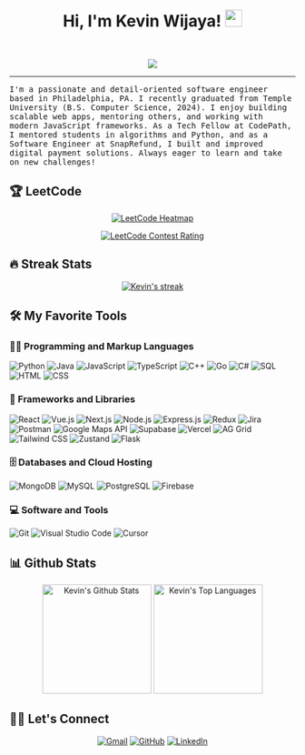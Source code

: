 <h1 align="center">
Hi, I'm Kevin Wijaya!
  <img src="https://media.giphy.com/media/hvRJCLFzcasrR4ia7z/giphy.gif" width="30"></h1>


<br/>

<!-- Typing SVG by DenverCoder1 - https://github.com/DenverCoder1/readme-typing-svg -->
<p align="center">
  <a href="https://github.com/DenverCoder1/readme-typing-svg"><img src="https://readme-typing-svg.herokuapp.com?lines=Software+Engineer;Full+Stack+Web+Developer;Always+learning+new+things&center=true&width=380&height=45"></a>
</p>
<hr/>
<samp>
I'm a passionate and detail-oriented software engineer based in Philadelphia, PA. I recently graduated from Temple University (B.S. Computer Science, 2024). I enjoy building scalable web apps, mentoring others, and working with modern JavaScript frameworks. As a Tech Fellow at CodePath, I mentored students in algorithms and Python, and as a Software Engineer at SnapRefund, I built and improved digital payment solutions. Always eager to learn and take on new challenges!
</samp>

## 🏆 LeetCode

<p align="center">
  <a href="https://leetcode.com/icycoldveins/" target="_blank">
    <img src="https://leetcard.jacoblin.cool/icycoldveins?ext=heatmap" alt="LeetCode Heatmap"/>
  </a>
</p>
<p align="center">
  <a href="https://leetcode.com/icycoldveins/" target="_blank">
    <img src="https://leetcard.jacoblin.cool/icycoldveins?ext=contest" alt="LeetCode Contest Rating"/>
  </a>
</p>

## 🔥 Streak Stats

<p align="center">
  <a href="https://github.com/DenverCoder1/github-readme-streak-stats">
    <img title="🔥 Get streak stats for your profile at git.io/streak-stats" alt="Kevin's streak" src="https://github-readme-streak-stats-eight.vercel.app/?user=icycoldveins&theme=tokyonight&hide_border=true"/>
  </a>
</p>

## 🛠️ My Favorite Tools

### 👨‍💻 Programming and Markup Languages

<p>
    <img alt="Python" src="https://img.shields.io/badge/Python%20-%2314354C.svg?logo=python&logoColor=white">
    <img alt="Java" src="https://img.shields.io/badge/Java-%23007396.svg?logo=java&logoColor=white">
    <img alt="JavaScript" src="https://img.shields.io/badge/JavaScript%20-%23F7DF1E.svg?logo=javascript&logoColor=black">
    <img alt="TypeScript" src="https://img.shields.io/badge/TypeScript-007ACC.svg?logo=typescript&logoColor=white">
    <img alt="C++" src="https://img.shields.io/badge/C++%20-%2300599C.svg?logo=c%2B%2B&logoColor=white">
    <img alt="Go" src="https://img.shields.io/badge/Go-00ADD8.svg?logo=go&logoColor=white">
    <img alt="C#" src="https://img.shields.io/badge/C%23-239120.svg?logo=c-sharp&logoColor=white">
    <img alt="SQL" src="https://img.shields.io/badge/SQL%20-%23025E8C.svg?logo=amazon-dynamodb&logoColor=white">
    <img alt="HTML" src="https://img.shields.io/badge/HTML%20-%23E34F26.svg?logo=html5&logoColor=white">
    <img alt="CSS" src="https://img.shields.io/badge/CSS%20-%231572B6.svg?logo=css3&logoColor=white">
</p>

### 🧰 Frameworks and Libraries

<p>
    <img alt="React" src="https://img.shields.io/badge/React%20-%2320232a.svg?logo=react&logoColor=%2361DAFB">
    <img alt="Vue.js" src="https://img.shields.io/badge/Vue.js-35495E?logo=vue.js&logoColor=4FC08D">
    <img alt="Next.js" src="https://img.shields.io/badge/Next.js-black?logo=next.js&logoColor=white">
    <img alt="Node.js" src="https://img.shields.io/badge/Node.js%20-%2343853D.svg?logo=node.js&logoColor=white">
    <img alt="Express.js" src="https://img.shields.io/badge/Express.js-404d59.svg?logo=express&logoColor=white">
    <img alt="Redux" src="https://img.shields.io/badge/Redux-593D88.svg?logo=redux&logoColor=white">
    <img alt="Jira" src="https://img.shields.io/badge/Jira-0052CC.svg?logo=jira&logoColor=white">
    <img alt="Postman" src="https://img.shields.io/badge/Postman-FF6C37?logo=postman&logoColor=white">
    <img alt="Google Maps API" src="https://img.shields.io/badge/Google%20Maps%20API-4285F4?logo=google-maps&logoColor=white">
    <img alt="Supabase" src="https://img.shields.io/badge/Supabase-3ECF8E?logo=supabase&logoColor=white">
    <img alt="Vercel" src="https://img.shields.io/badge/Vercel-000000.svg?logo=vercel&logoColor=white">
    <img alt="AG Grid" src="https://img.shields.io/badge/AG%20Grid-FAFAFA?logo=ag-grid&logoColor=black">
    <img alt="Tailwind CSS" src="https://img.shields.io/badge/Tailwind%20CSS-38B2AC?logo=tailwind-css&logoColor=white">
    <img alt="Zustand" src="https://img.shields.io/badge/Zustand-000?logo=zustand&logoColor=white">
    <img alt="Flask" src="https://img.shields.io/badge/Flask-000000.svg?logo=flask&logoColor=white">
</p>

### 🗄️ Databases and Cloud Hosting

<p>
    <img alt="MongoDB" src ="https://img.shields.io/badge/MongoDB-%234ea94b.svg?logo=mongodb&logoColor=white">
    <img alt="MySQL" src="https://img.shields.io/badge/MySQL-%2300f.svg?logo=mysql&logoColor=white">
    <img alt="PostgreSQL" src ="https://img.shields.io/badge/PostgreSQL-316192.svg?logo=postgresql&logoColor=white">
    <img alt="Firebase" src ="https://img.shields.io/badge/Firebase-%23316192.svg?logo=firebase&logoColor=white">
</p>

### 💻 Software and Tools

<p>
    <img alt="Git" src="https://img.shields.io/badge/Git%20-%23F05033.svg?logo=git&logoColor=white">
    <img alt="Visual Studio Code" src="https://img.shields.io/badge/Visual%20Studio%20Code-0078d7.svg?logo=visual-studio-code&logoColor=white">
    <img alt="Cursor" src="https://img.shields.io/badge/Cursor%20AI-000000.svg?logo=cursor-ai&logoColor=white">
</p>

## 📊 Github Stats

<p align="center">
  <img alt="Kevin's Github Stats" src="https://github-readme-stats.vercel.app/api?username=icycoldveins&show_icons=true&count_private=true&theme=tokyonight&hide_border=true&hide=contribs" height="192px"/>
  <img alt="Kevin's Top Languages" src="https://github-readme-stats.vercel.app/api/top-langs/?username=icycoldveins&langs_count=8&layout=compact&theme=tokyonight&hide_border=true&width=495" height="192px"/>
</p>

## 🙋‍♂️ Let's Connect

<p align="center">
	<a href="mailto:kevinwijaya306@gmail.com" target="_blank"><img src="https://img.icons8.com/bubbles/50/000000/gmail.png" alt="Gmail"/></a>
	<a href="https://github.com/icycoldveins" target="_blank"><img src="https://img.icons8.com/bubbles/50/000000/github.png" alt="GitHub"/></a>
	<a href="https://www.linkedin.com/in/kevin6302/" target="_blank"><img src="https://img.icons8.com/bubbles/50/000000/linkedin.png" alt="LinkedIn"/></a>
</p>
